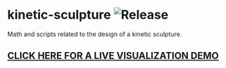 # kinetic-sculpture ![Release](https://github.com/dcyoung/kinetic-sculpture/actions/workflows/viz-app-publish.yml/badge.svg)

Math and scripts related to the design of a kinetic sculpture.

## [CLICK HERE FOR A LIVE VISUALIZATION DEMO](https://dcyoung.github.io/kinetic-sculpture/)
